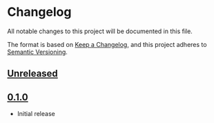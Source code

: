 # Changelog

All notable changes to this project will be documented in this file.

The format is based on [Keep a Changelog](https://keepachangelog.com/en/1.0.0/),
and this project adheres to [Semantic Versioning](https://semver.org/spec/v2.0.0.html).

## [Unreleased]

## [0.1.0]

* Initial release

[unreleased]: https://github.com/p2panda/p2panda/compare/v0.1.0...HEAD
[0.1.0]: https://github.com/p2panda/p2panda/releases/tag/v0.1.0
